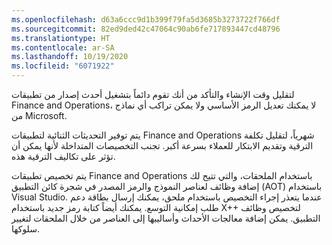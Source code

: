 ```yaml
---
ms.openlocfilehash: d63a6ccc9d1b399f79fa5d3685b3273722f766df
ms.sourcegitcommit: 82ed9ded42c47064c90ab6fe717893447cd48796
ms.translationtype: HT
ms.contentlocale: ar-SA
ms.lasthandoff: 10/19/2020
ms.locfileid: "6071922"
---
```


لتقليل وقت الإنشاء والتأكد من أنك تقوم دائماً بتشغيل أحدث إصدار من تطبيقات Finance and Operations، لا يمكنك تعديل الرمز الأساسي ولا يمكن تراكب أي نماذج من Microsoft.

يتم توفير التحديثات الثنائية لتطبيقات Finance and Operations شهرياً، لتقليل تكلفة الترقية وتقديم الابتكار للعملاء بسرعة أكبر. تجنب التخصيصات المتداخلة لأنها يمكن أن تؤثر على تكاليف الترقية هذه.

يتم تخصيص تطبيقات Finance and Operations باستخدام الملحقات، والتي تتيح لك إضافة وظائف لعناصر النموذج والرمز المصدر في شجرة كائن التطبيق (AOT) باستخدام Visual Studio. عندما يتعذر إجراء التخصيص باستخدام ملحق، يمكنك إرسال بطاقة دعم طلب إمكانية التوسع. يمكنك أيضاً كتابة رمز جديد باستخدام X++ لتخصيص وظائف التطبيق. يمكن إضافة معالجات الأحداث وأساليبها إلى العناصر من خلال الملحقات لتغيير سلوكها.
